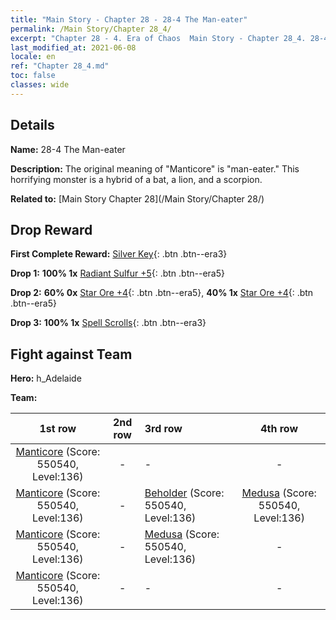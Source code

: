 ```yaml
---
title: "Main Story - Chapter 28 - 28-4 The Man-eater"
permalink: /Main Story/Chapter 28_4/
excerpt: "Chapter 28 - 4. Era of Chaos  Main Story - Chapter 28_4. 28-4 The Man-eater"
last_modified_at: 2021-06-08
locale: en
ref: "Chapter 28_4.md"
toc: false
classes: wide
---
```


## Details

 **Name:** 28-4 The Man-eater

 **Description:** The original meaning of \"Manticore\" is \"man-eater.\" This horrifying monster is a hybrid of a bat, a lion, and a scorpion.

 **Related to:** [Main Story Chapter 28](/Main Story/Chapter 28/)

## Drop Reward

 **First Complete Reward:** [Silver Key](/Items/con_693/){: .btn .btn--era3}

 **Drop 1:** **100% 1x** [Radiant Sulfur +5](/Items/mat_99/){: .btn .btn--era5}

 **Drop 2:** **60% 0x** [Star Ore +4](/Items/mat_89/){: .btn .btn--era5}, **40% 1x** [Star Ore +4](/Items/mat_89/){: .btn .btn--era5}

 **Drop 3:** **100% 1x** [Spell Scrolls](/Items/con_694/){: .btn .btn--era3}


## Fight against Team
 **Hero:** h_Adelaide

 **Team:**


  | 1st row | 2nd row | 3rd row | 4th row |
  |:----:|:----:|:----|:----:|
  | [Manticore](/units/Manticore/) (Score: 550540, Level:136)  | - | - | - |
  | [Manticore](/units/Manticore/) (Score: 550540, Level:136)  | - | [Beholder](/units/Beholder/) (Score: 550540, Level:136)  | [Medusa](/units/Medusa/) (Score: 550540, Level:136)  |
  | [Manticore](/units/Manticore/) (Score: 550540, Level:136)  | - | [Medusa](/units/Medusa/) (Score: 550540, Level:136)  | - |
  | [Manticore](/units/Manticore/) (Score: 550540, Level:136)  | - | - | - |


